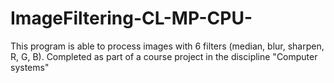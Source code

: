 # ImageFiltering-CL-MP-CPU-
This program is able to process images with 6 filters (median, blur, sharpen, R, G, B). Completed as part of a course project in the discipline "Computer systems"
